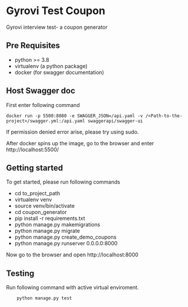 # Gyrovi Test Coupon 

Gyrovi interview test- a coupon generator


## Pre Requisites
- python >= 3.8
- virtualenv (a python package)
- docker (for swagger documentation)

## Host Swagger doc

First enter following command
```
docker run -p 5500:8080 -e SWAGGER_JSON=/api.yaml -v /<Path-to-the-project>/swagger.yml:/api.yaml swaggerapi/swagger-ui
```

If permission denied error arise, please try using sudo.

After docker spins up the image, go to the browser and enter http://localhost:5500/

## Getting started

To get started, please run following commands

- cd to_project_path
- virtualenv venv
- source venv/bin/activate
- cd coupon_generator
- pip install -r requirements.txt
- python manage.py makemigrations
- python manage.py migrate
- python manage.py create_demo_coupons
- python manage.py runserver 0.0.0.0:8000

Now go to the browser and open http://localhost:8000

## Testing

Run following command with active virtual enviroment.

```
    python manage.py test
```